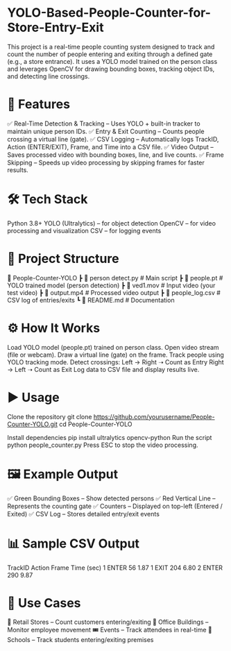 # YOLO-Based-People-Counter-for-Store-Entry-Exit

This project is a real-time people counting system designed to track and count the number of people entering and exiting through a defined gate (e.g., a store entrance).
It uses a YOLO model trained on the person class and leverages OpenCV for drawing bounding boxes, tracking object IDs, and detecting line crossings.

# 🚀 Features
✅ Real-Time Detection & Tracking – Uses YOLO + built-in tracker to maintain unique person IDs.
✅ Entry & Exit Counting – Counts people crossing a virtual line (gate).
✅ CSV Logging – Automatically logs TrackID, Action (ENTER/EXIT), Frame, and Time into a CSV file.
✅ Video Output – Saves processed video with bounding boxes, line, and live counts.
✅ Frame Skipping – Speeds up video processing by skipping frames for faster results.

# 🛠️ Tech Stack
Python 3.8+
YOLO (Ultralytics) – for object detection
OpenCV – for video processing and visualization
CSV – for logging events

# 📂 Project Structure
📁 People-Counter-YOLO
 ┣ 📄 person detect.py       # Main script
 ┣ 📄 people.pt               # YOLO trained model (person detection)
 ┣ 📄 ved1.mov                # Input video (your test video)
 ┣ 📄 output.mp4              # Processed video output
 ┣ 📄 people_log.csv          # CSV log of entries/exits
 ┗ 📄 README.md               # Documentation

# ⚙️ How It Works

Load YOLO model (people.pt) trained on person class.
Open video stream (file or webcam).
Draw a virtual line (gate) on the frame.
Track people using YOLO tracking mode.
Detect crossings:
Left → Right ➝ Count as Entry
Right → Left ➝ Count as Exit
Log data to CSV file and display results live.

# ▶️ Usage

Clone the repository
git clone https://github.com/yourusername/People-Counter-YOLO.git
cd People-Counter-YOLO

Install dependencies
pip install ultralytics opencv-python
Run the script
python people_counter.py
Press ESC to stop the video processing.

# 🖼️ Example Output
✅ Green Bounding Boxes – Show detected persons
✅ Red Vertical Line – Represents the counting gate
✅ Counters – Displayed on top-left (Entered / Exited)
✅ CSV Log – Stores detailed entry/exit events

# 📊 Sample CSV Output
TrackID	Action	Frame	Time (sec)
1	ENTER	56	1.87
1	EXIT	204	6.80
2	ENTER	290	9.87

# 🎯 Use Cases
🏪 Retail Stores – Count customers entering/exiting
🏢 Office Buildings – Monitor employee movement
🎟️ Events – Track attendees in real-time
🏫 Schools – Track students entering/exiting premises
